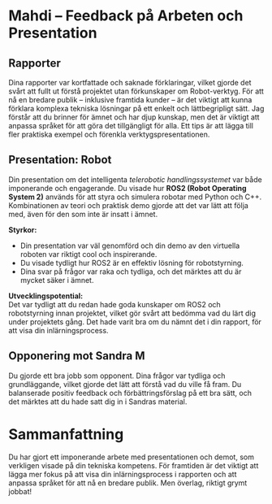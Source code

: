 # Mahdi – Feedback på Arbeten och Presentation

## Rapporter

Dina rapporter var kortfattade och saknade förklaringar, vilket gjorde det svårt att fullt ut förstå projektet utan förkunskaper om Robot-verktyg. För att nå en bredare publik – inklusive framtida kunder – är det viktigt att kunna förklara komplexa tekniska lösningar på ett enkelt och lättbegripligt sätt. Jag förstår att du brinner för ämnet och har djup kunskap, men det är viktigt att anpassa språket för att göra det tillgängligt för alla. Ett tips är att lägga till fler praktiska exempel och förenkla verktygspresentationen.

## Presentation: Robot

Din presentation om det intelligenta _telerobotic handlingssystemet_ var både imponerande och engagerande. Du visade hur **ROS2 (Robot Operating System 2)** används för att styra och simulera robotar med Python och C++. Kombinationen av teori och praktisk demo gjorde att det var lätt att följa med, även för den som inte är insatt i ämnet.

**Styrkor:**

- Din presentation var väl genomförd och din demo av den virtuella roboten var riktigt cool och inspirerande.
- Du visade tydligt hur ROS2 är en effektiv lösning för robotstyrning.
- Dina svar på frågor var raka och tydliga, och det märktes att du är mycket säker i ämnet.

**Utvecklingspotential:**  
Det var tydligt att du redan hade goda kunskaper om ROS2 och robotstyrning innan projektet, vilket gör svårt att bedömma vad du lärt dig under projektets gång. Det hade varit bra om du nämnt det i din rapport, för att visa din inlärningsprocess.

## Opponering mot Sandra M

Du gjorde ett bra jobb som opponent. Dina frågor var tydliga och grundläggande, vilket gjorde det lätt att förstå vad du ville få fram. Du balanserade positiv feedback och förbättringsförslag på ett bra sätt, och det märktes att du hade satt dig in i Sandras material.

# Sammanfattning

Du har gjort ett imponerande arbete med presentationen och demot, som verkligen visade på din tekniska kompetens. För framtiden är det viktigt att lägga mer fokus på att visa din inlärningsprocess i rapporten och att anpassa språket för att nå en bredare publik. Men överlag, riktigt grymt jobbat!
